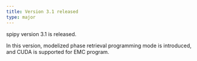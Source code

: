 ```yaml
---
title: Version 3.1 released
type: major
---
```


spipy version 3.1 is released.

In this version, modelized phase retrieval programming mode is introduced, and CUDA is supported for EMC program.